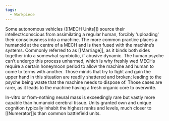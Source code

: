 ```yaml
---
tags:
  - Workpiece
---
```

Some autonomous vehicles ([[MECH Units]]) source their intellect/conscious from assimilating a regular human, forcibly 'uploading' their consciousness into a machine. 
The more common practice places a humanoid at the centre of a MECH and is then fused with the machine’s systems.
Commonly referred to as [[Marriage]], as it binds both sides together into a somewhat symbiotic, if abusive dynamic. 
The human psyche can’t undergo this process unharmed, which is why freshly wed MECHs require a certain honeymoon period to allow the machine and human to come to terms with another. 
Those minds that try to fight and gain the upper hand in this situation are readily shattered and broken; leading to the psyche being waste that the machine needs to dispose of. Those cases are rarer, as it leads to the machine having a fresh organic core to overwrite. 

In-vitro or from-nothing neural mass is exceedingly rare but vastly more capable than humanoid cerebral tissue. Units granted own and unique cognition typically inhabit the highest ranks and levels, much closer to [[Numerator]]s than common battlefield units.